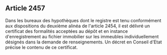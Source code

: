 Article 2457
----
Dans les bureaux des hypothèques dont le registre est tenu conformément aux
dispositions du deuxième alinéa de l'article 2454, il est délivré un certificat
des formalités acceptées au dépôt et en instance d'enregistrement au fichier
immobilier sur les immeubles individuellement désignés dans la demande de
renseignements. Un décret en Conseil d'Etat précise le contenu de ce certificat.
